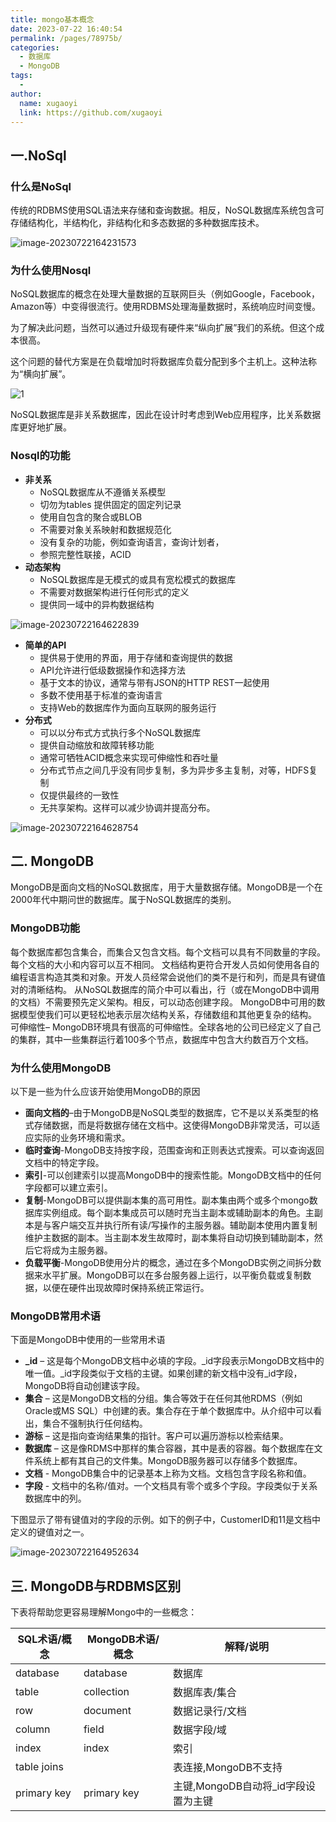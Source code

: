 ```yaml
---
title: mongo基本概念
date: 2023-07-22 16:40:54
permalink: /pages/78975b/
categories:
  - 数据库
  - MongoDB
tags:
  - 
author: 
  name: xugaoyi
  link: https://github.com/xugaoyi
---
```



## 一.NoSql

### 什么是NoSql

传统的RDBMS使用SQL语法来存储和查询数据。相反，NoSQL数据库系统包含可存储结构化，半结构化，非结构化和多态数据的多种数据库技术。

![image-20230722164231573](https://2290653824-github-io.oss-cn-hangzhou.aliyuncs.com/image-20230722164231573.png)



### 为什么使用Nosql

NoSQL数据库的概念在处理大量数据的互联网巨头（例如Google，Facebook，Amazon等）中变得很流行。使用RDBMS处理海量数据时，系统响应时间变慢。

为了解决此问题，当然可以通过升级现有硬件来“纵向扩展”我们的系统。但这个成本很高。

这个问题的替代方案是在负载增加时将数据库负载分配到多个主机上。这种法称为“横向扩展”。

![1](https://2290653824-github-io.oss-cn-hangzhou.aliyuncs.com/image-20230722164430722.png)

NoSQL数据库是非关系数据库，因此在设计时考虑到Web应用程序，比关系数据库更好地扩展。

### Nosql的功能

- **非关系**
  - NoSQL数据库从不遵循关系模型
  - 切勿为tables 提供固定的固定列记录
  - 使用自包含的聚合或BLOB
  - 不需要对象关系映射和数据规范化
  - 没有复杂的功能，例如查询语言，查询计划者，
  - 参照完整性联接，ACID
- **动态架构**
  - NoSQL数据库是无模式的或具有宽松模式的数据库
  - 不需要对数据架构进行任何形式的定义
  - 提供同一域中的异构数据结构

![image-20230722164622839](https://2290653824-github-io.oss-cn-hangzhou.aliyuncs.com/image-20230722164622839.png)

- **简单的API**
  - 提供易于使用的界面，用于存储和查询提供的数据
  - API允许进行低级数据操作和选择方法
  - 基于文本的协议，通常与带有JSON的HTTP REST一起使用
  - 多数不使用基于标准的查询语言
  - 支持Web的数据库作为面向互联网的服务运行
- **分布式**
  - 可以以分布式方式执行多个NoSQL数据库
  - 提供自动缩放和故障转移功能
  - 通常可牺牲ACID概念来实现可伸缩性和吞吐量
  - 分布式节点之间几乎没有同步复制，多为异步多主复制，对等，HDFS复制
  - 仅提供最终的一致性
  - 无共享架构。这样可以减少协调并提高分布。

![image-20230722164628754](https://2290653824-github-io.oss-cn-hangzhou.aliyuncs.com/image-20230722164628754.png)



## 二. MongoDB

MongoDB是面向文档的NoSQL数据库，用于大量数据存储。MongoDB是一个在2000年代中期问世的数据库。属于NoSQL数据库的类别。

### MongoDB功能

每个数据库都包含集合，而集合又包含文档。每个文档可以具有不同数量的字段。每个文档的大小和内容可以互不相同。 文档结构更符合开发人员如何使用各自的编程语言构造其类和对象。开发人员经常会说他们的类不是行和列，而是具有键值对的清晰结构。 从NoSQL数据库的简介中可以看出，行（或在MongoDB中调用的文档）不需要预先定义架构。相反，可以动态创建字段。 MongoDB中可用的数据模型使我们可以更轻松地表示层次结构关系，存储数组和其他更复杂的结构。 可伸缩性– MongoDB环境具有很高的可伸缩性。全球各地的公司已经定义了自己的集群，其中一些集群运行着100多个节点，数据库中包含大约数百万个文档。

### 为什么使用MongoDB

以下是一些为什么应该开始使用MongoDB的原因

- **面向文档的**–由于MongoDB是NoSQL类型的数据库，它不是以关系类型的格式存储数据，而是将数据存储在文档中。这使得MongoDB非常灵活，可以适应实际的业务环境和需求。
- **临时查询**-MongoDB支持按字段，范围查询和正则表达式搜索。可以查询返回文档中的特定字段。
- **索引**-可以创建索引以提高MongoDB中的搜索性能。MongoDB文档中的任何字段都可以建立索引。
- **复制**-MongoDB可以提供副本集的高可用性。副本集由两个或多个mongo数据库实例组成。每个副本集成员可以随时充当主副本或辅助副本的角色。主副本是与客户端交互并执行所有读/写操作的主服务器。辅助副本使用内置复制维护主数据的副本。当主副本发生故障时，副本集将自动切换到辅助副本，然后它将成为主服务器。
- **负载平衡**-MongoDB使用分片的概念，通过在多个MongoDB实例之间拆分数据来水平扩展。MongoDB可以在多台服务器上运行，以平衡负载或复制数据，以便在硬件出现故障时保持系统正常运行。

### MongoDB常用术语

下面是MongoDB中使用的一些常用术语

- **_id** – 这是每个MongoDB文档中必填的字段。_id字段表示MongoDB文档中的唯一值。_id字段类似于文档的主键。如果创建的新文档中没有_id字段，MongoDB将自动创建该字段。
- **集合** – 这是MongoDB文档的分组。集合等效于在任何其他RDMS（例如Oracle或MS SQL）中创建的表。集合存在于单个数据库中。从介绍中可以看出，集合不强制执行任何结构。
- **游标** – 这是指向查询结果集的指针。客户可以遍历游标以检索结果。
- **数据库** – 这是像RDMS中那样的集合容器，其中是表的容器。每个数据库在文件系统上都有其自己的文件集。MongoDB服务器可以存储多个数据库。
- **文档** - MongoDB集合中的记录基本上称为文档。文档包含字段名称和值。
- **字段** - 文档中的名称/值对。一个文档具有零个或多个字段。字段类似于关系数据库中的列。

下图显示了带有键值对的字段的示例。如下的例子中，CustomerID和11是文档中定义的键值对之一。

![image-20230722164952634](https://2290653824-github-io.oss-cn-hangzhou.aliyuncs.com/image-20230722164952634.png)

## 三. MongoDB与RDBMS区别

下表将帮助您更容易理解Mongo中的一些概念：

| SQL术语/概念 | MongoDB术语/概念 | 解释/说明                           |
| ------------ | ---------------- | ----------------------------------- |
| database     | database         | 数据库                              |
| table        | collection       | 数据库表/集合                       |
| row          | document         | 数据记录行/文档                     |
| column       | field            | 数据字段/域                         |
| index        | index            | 索引                                |
| table joins  |                  | 表连接,MongoDB不支持                |
| primary key  | primary key      | 主键,MongoDB自动将_id字段设置为主键 |

